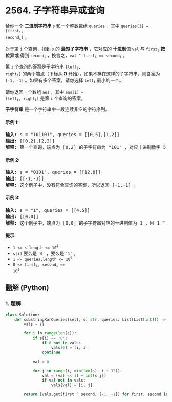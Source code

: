 # 2564. 子字符串异或查询
给你一个 **二进制字符串** `s` 和一个整数数组 `queries` ，其中 <code>queries[i] = [first<sub>i</sub>, second<sub>i</sub>]</code> 。

对于第 `i` 个查询，找到 `s` 的 **最短子字符串** ，它对应的 **十进制**值 `val` 与 <code>first<sub>i</sub></code> **按位异或** 得到 <code>second<sub>i</sub></code> ，换言之，<code>val ^ first<sub>i</sub> == second<sub>i</sub></code> 。

第 `i` 个查询的答案是子字符串 <code>[left<sub>i</sub>, right<sub>i</sub>]</code> 的两个端点（下标从 **0** 开始），如果不存在这样的子字符串，则答案为 `[-1, -1]` 。如果有多个答案，请你选择 <code>left<sub>i</sub></code> 最小的一个。

请你返回一个数组 `ans` ，其中 <code>ans[i] = [left<sub>i</sub>, right<sub>i</sub>]</code> 是第 `i` 个查询的答案。

**子字符串** 是一个字符串中一段连续非空的字符序列。

#### 示例 1:
<pre>
<strong>输入:</strong> s = "101101", queries = [[0,5],[1,2]]
<strong>输出:</strong> [[0,2],[2,3]]
<strong>解释:</strong> 第一个查询，端点为 [0,2] 的子字符串为 "101" ，对应十进制数字 5 ，且 5 ^ 0 = 5 ，所以第一个查询的答案为 [0,2]。第二个查询中，端点为 [2,3] 的子字符串为 "11" ，对应十进制数字 3 ，且 3 ^ 1 = 2 。所以第二个查询的答案为 [2,3] 。
</pre>

#### 示例 2:
<pre>
<strong>输入:</strong> s = "0101", queries = [[12,8]]
<strong>输出:</strong> [[-1,-1]]
<strong>解释:</strong> 这个例子中，没有符合查询的答案，所以返回 [-1,-1] 。
</pre>

#### 示例 3:
<pre>
<strong>输入:</strong> s = "1", queries = [[4,5]]
<strong>输出:</strong> [[0,0]]
<strong>解释:</strong> 这个例子中，端点为 [0,0] 的子字符串对应的十进制值为 1 ，且 1 ^ 4 = 5 。所以答案为 [0,0] 。
</pre>

#### 提示:
* <code>1 <= s.length <= 10<sup>4</sup></code>
* `s[i]` 要么是 `'0'` ，要么是 `'1'` 。
* <code>1 <= queries.length <= 10<sup>5</sup></code>
* <code>0 <= first<sub>i</sub>, second<sub>i</sub> <= 10<sup>9</sup></code>

## 题解 (Python)

### 1. 题解
```Python
class Solution:
    def substringXorQueries(self, s: str, queries: List[List[int]]) -> List[List[int]]:
        vals = {}

        for i in range(len(s)):
            if s[i] == '0':
                if 0 not in vals:
                    vals[0] = [i, i]
                continue

            val = 0

            for j in range(i, min(len(s), i + 32)):
                val = (val << 1) + int(s[j])
                if val not in vals:
                    vals[val] = [i, j]

        return [vals.get(first ^ second, [-1, -1]) for first, second in queries]
```
